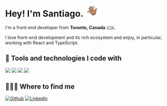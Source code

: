 # Hey! I'm Santiago. <img src="https://github.com/santidiazl/santidiazl/raw/main/waving-hand.gif" width="45px">

I'm a front-end developer from **Toronto, Canada** 🇨🇦.

I love front-end development and its rich ecosystem and enjoy, in particular, working with React and TypeScript.

## 🧰 Tools and technologies I code with

![](https://img.shields.io/badge/Languages-HTML/CSS-informational?style=flat&logo=data:image/svg%2bxml;base64,PHN2ZyByb2xlPSJpbWciIHZpZXdCb3g9IjAgMCAyNCAyNCIgeG1sbnM9Imh0dHA6Ly93d3cudzMub3JnLzIwMDAvc3ZnIiBmaWxsPSJ3aGl0ZSI+PHRpdGxlPkhUTUw1PC90aXRsZT48cGF0aCBkPSJNMS41IDBoMjFsLTEuOTEgMjEuNTYzTDExLjk3NyAyNGwtOC41NjQtMi40MzhMMS41IDB6bTcuMDMxIDkuNzVsLS4yMzItMi43MTggMTAuMDU5LjAwMy4yMy0yLjYyMkw1LjQxMiA0LjQxbC42OTggOC4wMWg5LjEyNmwtLjMyNiAzLjQyNi0yLjkxLjgwNC0yLjk1NS0uODEtLjE4OC0yLjExSDYuMjQ4bC4zMyA0LjE3MUwxMiAxOS4zNTFsNS4zNzktMS40NDMuNzQ0LTguMTU3SDguNTMxeiIvPjwvc3ZnPg==)
![](https://img.shields.io/badge/Languages-JavaScript-informational?style=flat&logo=javascript&logoColor=white)
![](https://img.shields.io/badge/Languages-TypeScript-informational?style=flat&logo=typescript&logoColor=white)
![](https://img.shields.io/badge/Libraries-React-informational?style=flat&logo=react&logoColor=white)

## 🧑🏽‍💻 Where to find me

<p><a href="https://github.com/santidiazl" target="_blank"><img alt="Github" src="https://img.shields.io/badge/GitHub-%2312100E.svg?&style=for-the-badge&logo=Github&logoColor=white" /></a> <a href="https://www.linkedin.com/in/santi-diaz" target="_blank"><img alt="LinkedIn" src="https://img.shields.io/badge/linkedin-%230077B5.svg?&style=for-the-badge&logo=linkedin&logoColor=white" /></a>
</p>
